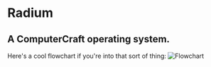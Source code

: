 # Radium
## A ComputerCraft operating system.

Here's a cool flowchart if you're into that sort of thing:
![Flowchart](http://i.imgur.com/DodFR3Q.png)
